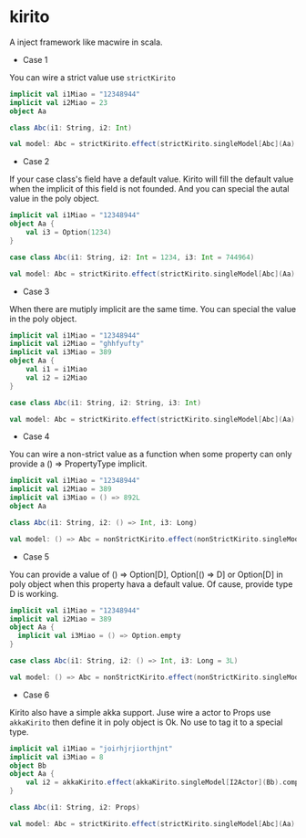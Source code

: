 # kirito
A inject framework like macwire in scala.

- Case 1

You can wire a strict value use `strictKirito`

```scala
implicit val i1Miao = "12348944"
implicit val i2Miao = 23
object Aa

class Abc(i1: String, i2: Int)

val model: Abc = strictKirito.effect(strictKirito.singleModel[Abc](Aa).compile).model
```

- Case 2

If your case class's field have a default value.
Kirito will fill the default value when the implicit of this field is not founded.
And you can special the autal value in the poly object.

```scala
implicit val i1Miao = "12348944"
object Aa {
    val i3 = Option(1234)
}

case class Abc(i1: String, i2: Int = 1234, i3: Int = 744964)

val model: Abc = strictKirito.effect(strictKirito.singleModel[Abc](Aa).compile).model
```

- Case 3

When there are mutiply implicit are the same time.
You can special the value in the poly object.

```scala
implicit val i1Miao = "12348944"
implicit val i2Miao = "ghhfyufty"
implicit val i3Miao = 389
object Aa {
    val i1 = i1Miao
    val i2 = i2Miao
}

case class Abc(i1: String, i2: String, i3: Int)

val model: Abc = strictKirito.effect(strictKirito.singleModel[Abc](Aa).compile).model
```

- Case 4

You can wire a non-strict value as a function when some property
can only provide a () => PropertyType implicit.

```scala
implicit val i1Miao = "12348944"
implicit val i2Miao = 389
implicit val i3Miao = () => 892L
object Aa

class Abc(i1: String, i2: () => Int, i3: Long)

val model: () => Abc = nonStrictKirito.effect(nonStrictKirito.singleModel[Abc](Aa).compile).model
```

- Case 5

You can provide a value of () => Option[D], Option[() => D] or Option[D]
in poly object when this property hava a default value.
Of cause, provide type D is working.

```scala
implicit val i1Miao = "12348944"
implicit val i2Miao = 389
object Aa {
  implicit val i3Miao = () => Option.empty
}

case class Abc(i1: String, i2: () => Int, i3: Long = 3L)

val model: () => Abc = nonStrictKirito.effect(nonStrictKirito.singleModel[Abc](Aa).compile).model
```

- Case 6

Kirito also have a simple akka support.
Juse wire a actor to Props use `akkaKirito` then define it in poly object is Ok.
No use to tag it to a special type.

```scala
implicit val i1Miao = "joirhjrjiorthjnt"
implicit val i3Miao = 8
object Bb
object Aa {
    val i2 = akkaKirito.effect(akkaKirito.singleModel[I2Actor](Bb).compile).model
}

class Abc(i1: String, i2: Props)

val model: Abc = strictKirito.effect(strictKirito.singleModel[Abc](Aa).compile).model
```